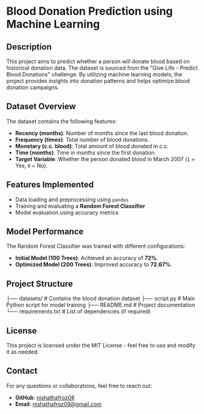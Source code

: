 # Blood Donation Prediction using Machine Learning

## Description
This project aims to predict whether a person will donate blood based on historical donation data. The dataset is sourced from the "Give Life - Predict Blood Donations" challenge. By utilizing machine learning models, the project provides insights into donation patterns and helps optimize blood donation campaigns.

## Dataset Overview
The dataset contains the following features:
- **Recency (months)**: Number of months since the last blood donation.
- **Frequency (times)**: Total number of blood donations.
- **Monetary (c.c. blood)**: Total amount of blood donated in c.c.
- **Time (months)**: Time in months since the first donation.
- **Target Variable**: Whether the person donated blood in March 2007 (`1` = Yes, `0` = No).

## Features Implemented
- Data loading and preprocessing using `pandas`
- Training and evaluating a **Random Forest Classifier**
- Model evaluation using accuracy metrics

## Model Performance
The Random Forest Classifier was trained with different configurations:
- **Initial Model (100 Trees)**: Achieved an accuracy of **72%**.
- **Optimized Model (200 Trees)**: Improved accuracy to **72.67%**.

## Project Structure 

├── datasets/                 # Contains the blood donation dataset
├── script.py                 # Main Python script for model training
├── README.md                 # Project documentation
└── requirements.txt          # List of dependencies (if required)


## License
This project is licensed under the MIT License - feel free to use and modify it as needed.

## Contact
For any questions or collaborations, feel free to reach out:
- **GitHub**: [nishathafroz08](https://github.com/nishathafroz08)
- **Email**: [nishathafroz08@gmail.com](mailto:nishathafroz08@gmail.com)
